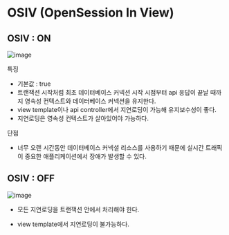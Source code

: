 # OSIV (OpenSession In View)

## OSIV : ON

![image](https://user-images.githubusercontent.com/40904001/191947850-54c1e2f7-c7d5-4f40-ab98-a1dc5ec507e2.png)

특징

- 기본값 : true
- 트랜잭션 시작처럼 최초 데이터베이스 커넥션 시작 시점부터 api 응답이 끝날 때까지 영속성 컨텍스트와 데이터베이스 커넥션을 유지한다.
- view template이나 api controller에서 지연로딩이 가능해 유지보수성이 좋다.
- 지연로딩은 영속성 컨텍스트가 살아있어야 가능하다.

단점

- 너무 오랜 시간동안 데이터베이스 커넥셜 리소스를 사용하기 때문에 실시간 트래픽이 중요한 애플리케이션에서 장애가 발생할 수 있다.

## OSIV : OFF

![image](https://user-images.githubusercontent.com/40904001/191947874-902a2baa-ae2e-4664-9612-a95c9eee6cab.png)

- 모든 지연로딩을 트랜잭션 안에서 처리해야 한다.

- view template에서 지연로딩이 불가능하다.